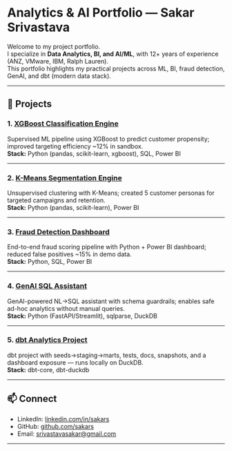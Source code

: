 # Analytics & AI Portfolio — Sakar Srivastava

Welcome to my project portfolio.  
I specialize in **Data Analytics, BI, and AI/ML**, with 12+ years of experience (ANZ, VMware, IBM, Ralph Lauren).  
This portfolio highlights my practical projects across ML, BI, fraud detection, GenAI, and dbt (modern data stack).  

---

## 🚀 Projects

### 1. [XGBoost Classification Engine](https://github.com/sakars14/xgboost-classification-engine)
Supervised ML pipeline using XGBoost to predict customer propensity; improved targeting efficiency ~12% in sandbox.  
**Stack:** Python (pandas, scikit-learn, xgboost), SQL, Power BI  

---

### 2. [K-Means Segmentation Engine](https://github.com/sakars14/kmeans-segmentation-engine)
Unsupervised clustering with K-Means; created 5 customer personas for targeted campaigns and retention.  
**Stack:** Python (pandas, scikit-learn), Power BI  

---

### 3. [Fraud Detection Dashboard](https://github.com/sakars14/fraud-detection-dashboard)
End-to-end fraud scoring pipeline with Python + Power BI dashboard; reduced false positives ~15% in demo data.  
**Stack:** Python, SQL, Power BI  

---

### 4. [GenAI SQL Assistant](https://github.com/sakars14/genai-sql-assistant)
GenAI-powered NL→SQL assistant with schema guardrails; enables safe ad-hoc analytics without manual queries.  
**Stack:** Python (FastAPI/Streamlit), sqlparse, DuckDB  

---

### 5. [dbt Analytics Project](https://github.com/sakars14/dbt_analytics_project)
dbt project with seeds→staging→marts, tests, docs, snapshots, and a dashboard exposure — runs locally on DuckDB.  
**Stack:** dbt-core, dbt-duckdb  

---

## 📫 Connect
- LinkedIn: [linkedin.com/in/sakars](https://linkedin.com/in/sakars)  
- GitHub: [github.com/sakars](https://github.com/sakars)  
- Email: srivastavasakar@gmail.com  

---
